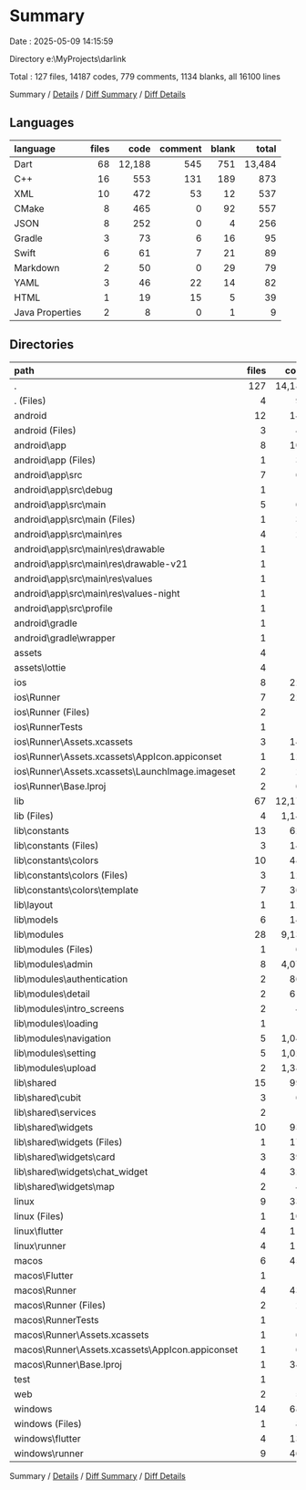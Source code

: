 # Summary

Date : 2025-05-09 14:15:59

Directory e:\\MyProjects\\darlink

Total : 127 files,  14187 codes, 779 comments, 1134 blanks, all 16100 lines

Summary / [Details](details.md) / [Diff Summary](diff.md) / [Diff Details](diff-details.md)

## Languages
| language | files | code | comment | blank | total |
| :--- | ---: | ---: | ---: | ---: | ---: |
| Dart | 68 | 12,188 | 545 | 751 | 13,484 |
| C++ | 16 | 553 | 131 | 189 | 873 |
| XML | 10 | 472 | 53 | 12 | 537 |
| CMake | 8 | 465 | 0 | 92 | 557 |
| JSON | 8 | 252 | 0 | 4 | 256 |
| Gradle | 3 | 73 | 6 | 16 | 95 |
| Swift | 6 | 61 | 7 | 21 | 89 |
| Markdown | 2 | 50 | 0 | 29 | 79 |
| YAML | 3 | 46 | 22 | 14 | 82 |
| HTML | 1 | 19 | 15 | 5 | 39 |
| Java Properties | 2 | 8 | 0 | 1 | 9 |

## Directories
| path | files | code | comment | blank | total |
| :--- | ---: | ---: | ---: | ---: | ---: |
| . | 127 | 14,187 | 779 | 1,134 | 16,100 |
| . (Files) | 4 | 93 | 22 | 41 | 156 |
| android | 12 | 149 | 57 | 26 | 232 |
| android (Files) | 3 | 40 | 0 | 8 | 48 |
| android\\app | 8 | 104 | 57 | 17 | 178 |
| android\\app (Files) | 1 | 36 | 6 | 8 | 50 |
| android\\app\\src | 7 | 68 | 51 | 9 | 128 |
| android\\app\\src\\debug | 1 | 3 | 4 | 1 | 8 |
| android\\app\\src\\main | 5 | 62 | 43 | 7 | 112 |
| android\\app\\src\\main (Files) | 1 | 36 | 11 | 1 | 48 |
| android\\app\\src\\main\\res | 4 | 26 | 32 | 6 | 64 |
| android\\app\\src\\main\\res\\drawable | 1 | 4 | 7 | 2 | 13 |
| android\\app\\src\\main\\res\\drawable-v21 | 1 | 4 | 7 | 2 | 13 |
| android\\app\\src\\main\\res\\values | 1 | 9 | 9 | 1 | 19 |
| android\\app\\src\\main\\res\\values-night | 1 | 9 | 9 | 1 | 19 |
| android\\app\\src\\profile | 1 | 3 | 4 | 1 | 8 |
| android\\gradle | 1 | 5 | 0 | 1 | 6 |
| android\\gradle\\wrapper | 1 | 5 | 0 | 1 | 6 |
| assets | 4 | 4 | 0 | 0 | 4 |
| assets\\lottie | 4 | 4 | 0 | 0 | 4 |
| ios | 8 | 229 | 4 | 13 | 246 |
| ios\\Runner | 7 | 222 | 2 | 9 | 233 |
| ios\\Runner (Files) | 2 | 13 | 0 | 3 | 16 |
| ios\\RunnerTests | 1 | 7 | 2 | 4 | 13 |
| ios\\Runner\\Assets.xcassets | 3 | 148 | 0 | 4 | 152 |
| ios\\Runner\\Assets.xcassets\\AppIcon.appiconset | 1 | 122 | 0 | 1 | 123 |
| ios\\Runner\\Assets.xcassets\\LaunchImage.imageset | 2 | 26 | 0 | 3 | 29 |
| ios\\Runner\\Base.lproj | 2 | 61 | 2 | 2 | 65 |
| lib | 67 | 12,174 | 535 | 744 | 13,453 |
| lib (Files) | 4 | 1,140 | 65 | 50 | 1,255 |
| lib\\constants | 13 | 627 | 30 | 92 | 749 |
| lib\\constants (Files) | 3 | 140 | 1 | 15 | 156 |
| lib\\constants\\colors | 10 | 487 | 29 | 77 | 593 |
| lib\\constants\\colors (Files) | 3 | 123 | 22 | 26 | 171 |
| lib\\constants\\colors\\template | 7 | 364 | 7 | 51 | 422 |
| lib\\layout | 1 | 128 | 0 | 11 | 139 |
| lib\\models | 6 | 148 | 3 | 18 | 169 |
| lib\\modules | 28 | 9,132 | 396 | 481 | 10,009 |
| lib\\modules (Files) | 1 | 69 | 0 | 5 | 74 |
| lib\\modules\\admin | 8 | 4,071 | 108 | 159 | 4,338 |
| lib\\modules\\authentication | 2 | 868 | 37 | 91 | 996 |
| lib\\modules\\detail | 2 | 611 | 11 | 35 | 657 |
| lib\\modules\\intro_screens | 2 | 40 | 189 | 7 | 236 |
| lib\\modules\\loading | 1 | 14 | 0 | 3 | 17 |
| lib\\modules\\navigation | 5 | 1,047 | 12 | 54 | 1,113 |
| lib\\modules\\setting | 5 | 1,028 | 12 | 59 | 1,099 |
| lib\\modules\\upload | 2 | 1,384 | 27 | 68 | 1,479 |
| lib\\shared | 15 | 999 | 41 | 92 | 1,132 |
| lib\\shared\\cubit | 3 | 63 | 19 | 24 | 106 |
| lib\\shared\\services | 2 | 0 | 0 | 2 | 2 |
| lib\\shared\\widgets | 10 | 936 | 22 | 66 | 1,024 |
| lib\\shared\\widgets (Files) | 1 | 171 | 6 | 8 | 185 |
| lib\\shared\\widgets\\card | 3 | 390 | 11 | 24 | 425 |
| lib\\shared\\widgets\\chat_widget | 4 | 327 | 2 | 25 | 354 |
| lib\\shared\\widgets\\map | 2 | 48 | 3 | 9 | 60 |
| linux | 9 | 330 | 37 | 92 | 459 |
| linux (Files) | 1 | 104 | 0 | 25 | 129 |
| linux\\flutter | 4 | 110 | 9 | 27 | 146 |
| linux\\runner | 4 | 116 | 28 | 40 | 184 |
| macos | 6 | 453 | 5 | 17 | 475 |
| macos\\Flutter | 1 | 12 | 3 | 4 | 19 |
| macos\\Runner | 4 | 434 | 0 | 9 | 443 |
| macos\\Runner (Files) | 2 | 23 | 0 | 7 | 30 |
| macos\\RunnerTests | 1 | 7 | 2 | 4 | 13 |
| macos\\Runner\\Assets.xcassets | 1 | 68 | 0 | 1 | 69 |
| macos\\Runner\\Assets.xcassets\\AppIcon.appiconset | 1 | 68 | 0 | 1 | 69 |
| macos\\Runner\\Base.lproj | 1 | 343 | 0 | 1 | 344 |
| test | 1 | 14 | 10 | 7 | 31 |
| web | 2 | 54 | 15 | 6 | 75 |
| windows | 14 | 687 | 94 | 188 | 969 |
| windows (Files) | 1 | 89 | 0 | 20 | 109 |
| windows\\flutter | 4 | 136 | 9 | 29 | 174 |
| windows\\runner | 9 | 462 | 85 | 139 | 686 |

Summary / [Details](details.md) / [Diff Summary](diff.md) / [Diff Details](diff-details.md)